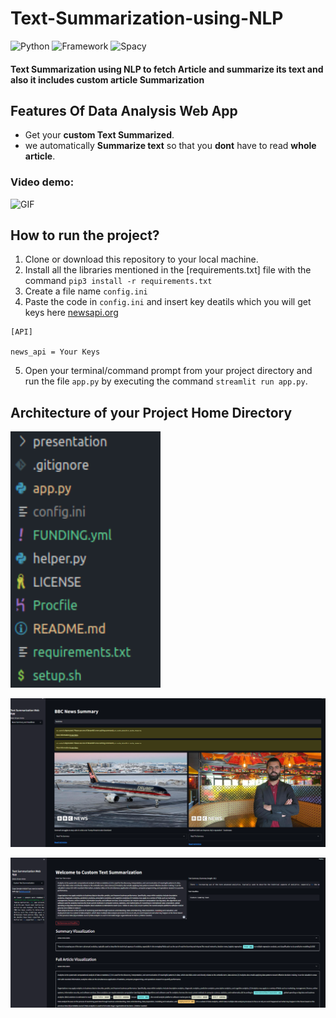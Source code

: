 # Text-Summarization-using-NLP

![Python](https://img.shields.io/badge/Python-3.8-blueviolet)
![Framework](https://img.shields.io/badge/Framework-sreamlit-red)
![Spacy](https://img.shields.io/badge/Library-Spacy-blue)


#### **Text Summarization using NLP** to fetch Article and summarize its text and also it includes custom article Summarization

## Features Of Data Analysis Web App
- Get your **custom Text Summarized**.
- we automatically **Summarize text**  so that you **dont** have to read **whole article**.




### Video demo:
<p><img  alt="GIF" src="https://github.com/ashishsinha2005/NLP_Models/blob/master/158.Text-Summarization-using-NLP-master/presentation/demo.gif" width="800" height="450" /></p>






## How to run the project?

1. Clone or download this repository to your local machine.
2. Install all the libraries mentioned in the [requirements.txt] file with the command `pip3 install -r requirements.txt`
3. Create a file name `config.ini`
4. Paste the code in `config.ini` and insert key deatils which you will get keys here [newsapi.org](https://newsapi.org/)
```
[API]

news_api = Your Keys

```
5. Open your terminal/command prompt from your project directory and run the file `app.py` by executing the command `streamlit run app.py`.

## Architecture of your Project Home Directory
<p><img  alt="GIF" src="https://github.com/ashishsinha2005/NLP_Models/blob/master/158.Text-Summarization-using-NLP-master/presentation/arc.png" width="240" height="410" /></p>

![image alt](https://github.com/ashishsinha2005/NLP_Models/blob/master/158.Text-Summarization-using-NLP-master/proj_27.png)

![image alt](https://github.com/ashishsinha2005/NLP_Models/blob/master/158.Text-Summarization-using-NLP-master/proj_28.png)



